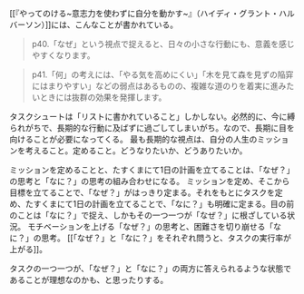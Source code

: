 [[『やってのける~意志力を使わずに自分を動かす~』（ハイディ・グラント・ハルバーソン）]]には、こんなことが書かれている。

>p40.「なぜ」という視点で捉えると、日々の小さな行動にも、意義を感じやすくなります。

>p41.「何」の考えには、「やる気を高めにくい」「木を見て森を見ずの陥穽にはまりやすい」などの弱点はあるものの、複雑な道のりを着実に進みたいときには抜群の効果を発揮します。

タスクシュートは「リストに書かれていること」しかしない。必然的に、今に縛られがちで、長期的な行動に及ばずに過ごしてしまいがち。なので、長期に目を向けることが必要になってくる。
最も長期的な視点は、自分の人生のミッションを考えること。定めること。どうなりたいか、どうありたいか。

ミッションを定めることと、たすくまにて1日の計画を立てることは、「なぜ？」の思考と「なに？」の思考の組み合わせになる。
ミッションを定め、そこから目標を立てることで、「なぜ？」がはっきり定まる。それをもとにタスクを定め、たすくまにて1日の計画を立てることで、「なに？」も明確に定まる。目の前のことは「なに？」で捉え、しかもその一つ一つが「なぜ？」に根ざしている状況。
モチベーションを上げる「なぜ？」の思考と、困難さを切り崩せる「なに？」の思考。
[[「なぜ？」と「なに？」をそれぞれ問うと、タスクの実行率が上がる]]。

タスクの一つ一つが、「なぜ？」と「なに？」の両方に答えられるような状態であることが理想なのかも、と思ったりする。


